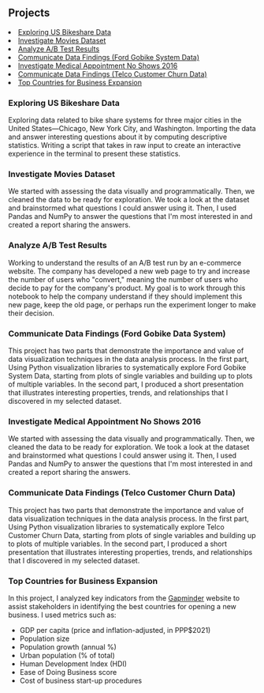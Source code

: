 ## Projects
<li><a href="#Exploring US Bikeshare Data">Exploring US Bikeshare Data</a></li>
<li><a href="#Investigate Movies Dataset">Investigate Movies Dataset</a></li>
<li><a href="#Analyze A/B Test Results">Analyze A/B Test Results</a></li>
<li><a href="#Communicate Data Findings (Ford Gobike System Data)">Communicate Data Findings (Ford Gobike System Data)</a></li>
<li><a href="#Investigate Medical Appointment No Shows 2016">Investigate Medical Appointment No Shows 2016</a></li>
<li><a href="#Communicate Data Findings (Telco Customer Churn Data)">Communicate Data Findings (Telco Customer Churn Data)</a></li>
<li><a href="#Top Countries for Business Expansion">Top Countries for Business Expansion</a></li>

### Exploring US Bikeshare Data
<a id='Exploring US Bikeshare Data'></a>
Exploring data related to bike share systems for three major cities in the United States—Chicago, New York City, and Washington. Importing the data and answer interesting questions about it by computing descriptive statistics. Writing a script that takes in raw input to create an interactive experience in the terminal to present these statistics.

### Investigate Movies Dataset
<a id='Investigate Movies Dataset'></a>
We started with assessing the data visually and programmatically. Then, we cleaned the data to be ready for exploration. We took a look at the dataset and brainstormed what questions I could answer using it. Then, I used Pandas and NumPy to answer the questions that I'm most interested in and created a report sharing the answers.

### Analyze A/B Test Results

<a id='Analyze A/B Test Results'></a>
Working to understand the results of an A/B test run by an e-commerce website. The company has developed a new web page to try and increase the number of users who "convert," meaning the number of users who decide to pay for the company's product. My goal is to work through this notebook to help the company understand if they should implement this new page, keep the old page, or perhaps run the experiment longer to make their decision.

### Communicate Data Findings (Ford Gobike Data System)
<a id='Communicate Data Findings (Ford Gobike Data System)'></a>

This project has two parts that demonstrate the importance and value of data visualization techniques in the data analysis process. In the first part, Using Python visualization libraries to systematically explore Ford Gobike System Data, starting from plots of single variables and building up to plots of multiple variables. In the second part, I produced a short presentation that illustrates interesting properties, trends, and relationships that I discovered in my selected dataset. 

### Investigate Medical Appointment No Shows 2016
<a id='Investigate Medical Appointment No Shows 2016'></a>
We started with assessing the data visually and programmatically. Then, we cleaned the data to be ready for exploration. We took a look at the dataset and brainstormed what questions I could answer using it. Then, I used Pandas and NumPy to answer the questions that I'm most interested in and created a report sharing the answers.

### Communicate Data Findings (Telco Customer Churn Data)
<a id='Communicate Data Findings (Telco Customer Churn Data)'></a>

This project has two parts that demonstrate the importance and value of data visualization techniques in the data analysis process. In the first part, Using Python visualization libraries to systematically explore Telco Customer Churn Data, starting from plots of single variables and building up to plots of multiple variables. In the second part, I produced a short presentation that illustrates interesting properties, trends, and relationships that I discovered in my selected dataset. 


### Top Countries for Business Expansion
In this project, I analyzed key indicators from the [Gapminder](https://www.gapminder.org/data/) website to assist stakeholders in identifying the best countries for opening a new business. I used metrics such as:  

- GDP per capita (price and inflation-adjusted, in PPP$2021)  
- Population size  
- Population growth (annual %)  
- Urban population (% of total)  
- Human Development Index (HDI)  
- Ease of Doing Business score  
- Cost of business start-up procedures  